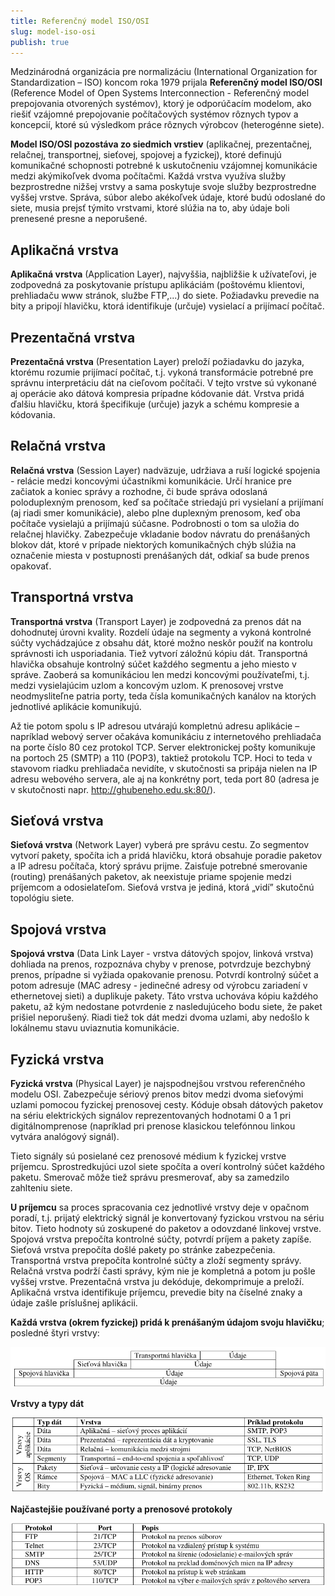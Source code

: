 ```yaml
---
title: Referenčný model ISO/OSI
slug: model-iso-osi
publish: true 
---
```


Medzinárodná organizácia pre normalizáciu (International Organization for Standardization – ISO) koncom roka 1979 prijala **Referenčný model ISO/OSI** (Reference Model of Open Systems Interconnection - Referenčný model prepojovania otvorených systémov), ktorý je odporúčacím modelom, ako riešiť vzájomné prepojovanie počítačových systémov rôznych typov a koncepcií, ktoré sú výsledkom práce rôznych výrobcov (heterogénne siete).

**Model ISO/OSI pozostáva zo siedmich vrstiev** (aplikačnej, prezentačnej, relačnej, transportnej, sieťovej, spojovej a fyzickej), ktoré definujú komunikačné schopnosti potrebné k uskutočneniu vzájomnej komunikácie medzi akýmikoľvek dvoma počítačmi. Každá vrstva využíva služby bezprostredne nižšej vrstvy a sama poskytuje svoje služby bezprostredne vyššej vrstve. Správa, súbor alebo akékoľvek údaje, ktoré budú odoslané do siete, musia prejsť týmito vrstvami, ktoré slúžia na to, aby údaje boli prenesené presne a neporušené.

## Aplikačná vrstva
**Aplikačná vrstva** (Application Layer), najvyššia, najbližšie k užívateľovi, je zodpovedná za poskytovanie prístupu aplikáciám (poštovému klientovi, prehliadaču www stránok, službe FTP,...) do siete. Požiadavku prevedie na bity a pripojí hlavičku, ktorá identifikuje (určuje) vysielací a prijímací počítač.

## Prezentačná vrstva
**Prezentačná vrstva** (Presentation Layer) preloží požiadavku do jazyka, ktorému rozumie prijímací počítač, t.j. vykoná transformácie potrebné pre správnu interpretáciu dát na cieľovom počítači. V tejto vrstve sú vykonané aj operácie ako dátová kompresia prípadne kódovanie dát. Vrstva pridá ďalšiu hlavičku, ktorá špecifikuje (určuje) jazyk a schému kompresie a kódovania.

## Relačná vrstva
**Relačná vrstva** (Session Layer) nadväzuje, udržiava a ruší logické spojenia - relácie medzi koncovými účastníkmi komunikácie. Určí hranice pre začiatok a koniec správy a rozhodne, či bude správa odoslaná poloduplexným prenosom, keď sa počítače striedajú pri vysielaní a prijímaní (aj riadi smer komunikácie), alebo plne duplexným prenosom, keď oba počítače vysielajú a prijímajú súčasne. Podrobnosti o tom sa uložia do relačnej hlavičky. Zabezpečuje vkladanie bodov návratu do prenášaných blokov dát, ktoré v prípade niektorých komunikačných chýb slúžia na označenie miesta v postupnosti prenášaných dát, odkiaľ sa bude prenos opakovať.

## Transportná vrstva
**Transportná vrstva** (Transport Layer) je zodpovedná za prenos dát na dohodnutej úrovni kvality. Rozdelí údaje na segmenty a vykoná kontrolné súčty vychádzajúce z obsahu dát, ktoré možno neskôr použiť na kontrolu správnosti ich usporiadania. Tiež vytvorí záložnú kópiu dát. Transportná hlavička obsahuje kontrolný súčet každého segmentu a jeho miesto v správe. Zaoberá sa komunikáciou len medzi koncovými používateľmi, t.j. medzi vysielajúcim uzlom a koncovým uzlom. K prenosovej vrstve neodmysliteľne patria porty, teda čísla komunikačných kanálov na ktorých jednotlivé aplikácie komunikujú.

Až tie potom spolu s IP adresou utvárajú kompletnú adresu aplikácie – napríklad webový server očakáva komunikáciu z internetového prehliadača na porte číslo 80 cez protokol TCP. Server elektronickej pošty komunikuje na portoch 25 (SMTP) a 110 (POP3), taktiež protokolu TCP. Hoci to teda v stavovom riadku prehliadača nevidíte, v skutočnosti sa pripája nielen na IP adresu webového servera, ale aj na konkrétny port, teda port 80 (adresa je v skutočnosti napr. http://ghubeneho.edu.sk:80/).

## Sieťová vrstva
**Sieťová vrstva** (Network Layer) vyberá pre správu cestu. Zo segmentov vytvorí pakety, spočíta ich a pridá hlavičku, ktorá obsahuje poradie paketov a IP adresu počítača, ktorý správu prijme. Zaisťuje potrebné smerovanie (routing) prenášaných paketov, ak neexistuje priame spojenie medzi príjemcom a odosielateľom. Sieťová vrstva je jediná, ktorá „vidí” skutočnú topológiu siete.

## Spojová vrstva
**Spojová vrstva** (Data Link Layer - vrstva dátových spojov, linková vrstva) dohliada na prenos, rozpoznáva chyby v prenose, potvrdzuje bezchybný prenos, prípadne si vyžiada opakovanie prenosu. Potvrdí kontrolný súčet a potom adresuje (MAC adresy - jedinečné adresy od výrobcu zariadení v ethernetovej sieti) a duplikuje pakety. Táto vrstva uchováva kópiu každého paketu, až kým nedostane potvrdenie z nasledujúceho bodu siete, že paket prišiel neporušený. Riadi tiež tok dát medzi dvoma uzlami, aby nedošlo k lokálnemu stavu uviaznutia komunikácie.

## Fyzická vrstva
**Fyzická vrstva** (Physical Layer) je najspodnejšou vrstvou referenčného modelu OSI. Zabezpečuje sériový prenos bitov medzi dvoma sieťovými uzlami pomocou fyzickej prenosovej cesty. Kóduje obsah dátových paketov na sériu elektrických signálov reprezentovaných hodnotami 0 a 1 pri digitálnomprenose (napríklad pri prenose klasickou telefónnou linkou vytvára analógový signál).

Tieto signály sú posielané cez prenosové médium k fyzickej vrstve príjemcu. Sprostredkujúci uzol siete spočíta a overí kontrolný súčet každého paketu. Smerovač môže tiež správu presmerovať, aby sa zamedzilo zahlteniu siete.

**U príjemcu** sa proces spracovania cez jednotlivé vrstvy deje v opačnom poradí, t.j. prijatý elektrický signál je konvertovaný fyzickou vrstvou na sériu bitov. Tieto hodnoty sú zoskupené do paketov a odovzdané linkovej vrstve. Spojová vrstva prepočíta kontrolné súčty, potvrdí príjem a pakety zapíše. Sieťová vrstva prepočíta došlé pakety po stránke zabezpečenia. Transportná vrstva prepočíta kontrolné súčty a zloží segmenty správy. Relačná vrstva podrží časti správy, kým nie je kompletná a potom ju pošle vyššej vrstve. Prezentačná vrstva ju dekóduje, dekomprimuje a preloží. Aplikačná vrstva identifikuje príjemcu, prevedie bity na číselné znaky a údaje zašle príslušnej aplikácii. 

**Každá vrstva (okrem fyzickej) pridá k prenášaným údajom svoju hlavičku**; posledné štyri vrstvy:

![Hlavičky](img/hlavicky.png)

**Vrstvy a typy dát**

![ISO-OSI-Vrstvy](img/iso-osi-vrstvy.png)

**Najčastejšie používané porty a prenosové protokoly**

![Protokoly](img/protokoly.png)